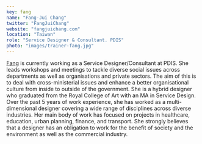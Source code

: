 ```yaml
---
key: fang
name: "Fang-Jui Chang"
twitter: "FangJuiChang"
website: "fangjuichang.com"
location: "Taiwan"
role: "Service Designer & Consultant. PDIS"
photo: "images/trainer-fang.jpg"
---
```


[Fang](fangjuichang.com) is currently working as a Service Designer/Consultant at PDIS. She leads workshops and meetings to tackle diverse social issues across departments as well as organisations and private sectors. The aim of this is to deal with cross-ministerial issues and enhance a better organisational culture from inside to outside of the government. She is a hybrid designer who graduated from the Royal College of Art with an MA in Service Design. Over the past 5 years of work experience, she has worked as a multi-dimensional designer covering a wide range of disciplines across diverse industries. Her main body of work has focused on projects in healthcare, education, urban planning, finance, and transport. She strongly believes that a designer has an obligation to work for the benefit of society and the environment as well as the commercial industry. 
